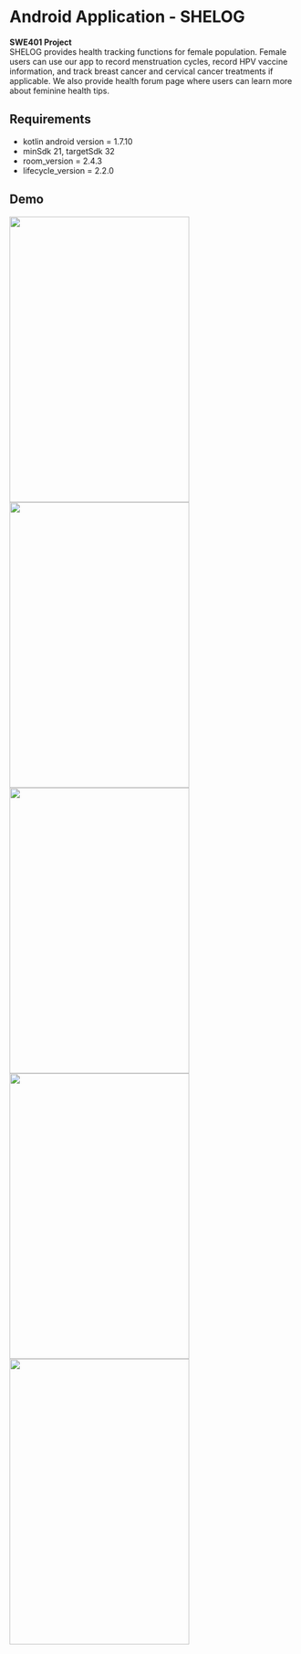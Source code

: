 # Android Application - SHELOG
**SWE401 Project**  
SHELOG provides health tracking functions for female population. Female users can use our app to record menstruation cycles, record HPV vaccine information, and track breast cancer and cervical cancer treatments if applicable. We also provide health forum page where users can learn more about feminine health tips.
## Requirements
* kotlin android version = 1.7.10
* minSdk 21, targetSdk 32
* room_version = 2.4.3
* lifecycle_version = 2.2.0
## Demo
<p align="center>

<img src="https://user-images.githubusercontent.com/56536325/233392591-5d09198a-5ba6-474a-90cc-78430c0b41c3.png" width ="315" height="500" align="left">
<img src="https://user-images.githubusercontent.com/56536325/233393399-00fd5aa9-ba04-4184-a110-a338b3bd2044.png" width ="315" height="500" align="left">
<img src="https://user-images.githubusercontent.com/56536325/233392612-e2940f67-b269-4c01-b9bd-27d15c6ce186.png" width ="315" height="500" align="left">
<img src="https://user-images.githubusercontent.com/56536325/233392676-eec366f6-5917-457e-871e-f65b1776ffc7.png" width ="315" height="500" align="left">
<img src="https://user-images.githubusercontent.com/56536325/233392697-d13e4850-8344-4a9c-8e49-a68ce5eefb0e.png" width ="315" height="500" align="left">
<img src="https://user-images.githubusercontent.com/56536325/233392714-57b56492-0be5-47c4-9d94-cc0bea062248.png" width ="315" height="500" align="left">

</p>


